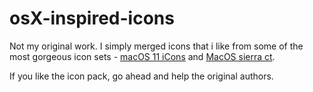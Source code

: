 # osX-inspired-icons

Not my original work. I simply merged icons that i like from some of the most gorgeous icon sets - [macOS 11 iCons](https://www.gnome-look.org/p/1220831/) and [MacOS sierra ct](https://www.gnome-look.org/p/1210856/).

If you like the icon pack, go ahead and help the original authors.


